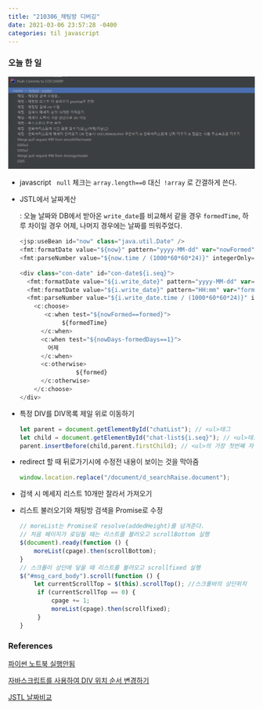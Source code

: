 ```yaml
---
title: "210306_채팅방 디버깅"
date: 2021-03-06 23:57:28 -0400
categories: til javascript
---
```


### 오늘 한 일

<img src="/img/image-20210306230621264.png">

- javascript ` null` 체크는 `array.length==0` 대신` !array` 로 간결하게 쓴다.

- JSTL에서 날짜계산

  : 오늘 날짜와 DB에서 받아온 `write_date`를 비교해서 같을 경우 `formedTime`, 하루 차이일 경우 어제, 나머지 경우에는 날짜를 띄워주었다.

  ```javascript
  <jsp:useBean id="now" class="java.util.Date" />
  <fmt:formatDate value="${now}" pattern="yyyy-MM-dd" var="nowFormed" />
  <fmt:parseNumber value="${now.time / (1000*60*60*24)}" integerOnly="true" var="nowDays" scope="request"/>
  ```

  ```javascript
  <div class="con-date" id="con-date${i.seq}">
  	<fmt:formatDate value="${i.write_date}" pattern="yyyy-MM-dd" var="formed"/>
  	<fmt:formatDate value="${i.write_date}" pattern="HH:mm" var="formedTime"/>
  	<fmt:parseNumber value="${i.write_date.time / (1000*60*60*24)}" integerOnly="true" 	var="formedDays" scope="request"/>
      <c:choose>
         <c:when test="${nowFormed==formed}">
              ${formedTime}
  		</c:when>
      	<c:when test="${nowDays-formedDays==1}">
          어제
      	</c:when>
      	<c:otherwise>
                  ${formed}
  		</c:otherwise>
      </c:choose>
  </div>
  ```

- 특정 DIV를 DIV목록 제일 위로 이동하기

    ```javascript
    let parent = document.getElementById("chatList"); // <ul>태그
    let child = document.getElementById("chat-list${i.seq}"); // <ul>태그 아래 특정 <li>
    parent.insertBefore(child,parent.firstChild); // <ul>의 가장 첫번째 자식으로 insert
    ```

- redirect 할 때 뒤로가기시에 수정전 내용이 보이는 것을 막아줌

    ```javascript
    window.location.replace("/document/d_searchRaise.document");
    ```

- 검색 시 메세지 리스트 10개만 잘라서 가져오기

- 리스트 불러오기와 채팅방 검색을 Promise로 수정

    ```javascript
    // moreList는 Promise로 resolve(addedHeight)를 넘겨준다.
    // 처음 페이지가 로딩될 때는 리스트를 불러오고 scrollBottom 실행
    $(document).ready(function () {
    	moreList(cpage).then(scrollBottom);
    }
    // 스크롤이 상단에 닿을 때 리스트를 불러오고 scrollfixed 실행
    $("#msg_card_body").scroll(function () {
        let currentScrollTop = $(this).scrollTop(); //스크롤바의 상단위치
         if (currentScrollTop == 0) {
             cpage += 1;
             moreList(cpage).then(scrollfixed);
         }
    }
    ```

    

### References

[파이썬 노트북 실행안됨](https://heybear.tistory.com/27)

[자바스크립트를 사용하여 DIV 위치 순서 변경하기](https://avada.tistory.com/1375)

[JSTL 날짜비교](https://m.blog.naver.com/PostView.nhn?blogId=weekamp&logNo=220919189342&proxyReferer=https:%2F%2Fwww.google.com%2F)